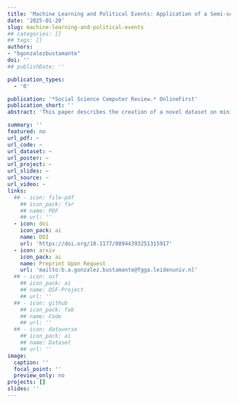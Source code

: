 ```yaml
---
title: 'Machine Learning and Political Events: Application of a Semi-supervised Approach to Produce a Dataset on Presidential Cabinets'
date: '2025-01-20'
slug: machine-learning-and-political-events
## categories: []
## tags: []
authors:
- "bgonzalezbustamante"
doi: ''
## publishDate: ''

publication_types:
  - '0'

publication: '*Social Science Computer Review.* OnlineFirst'
publication_short: ''
abstract: 'This paper describes the creation of a novel dataset on ministerial turnover and resignation calls in 12 presidential cabinets in Latin America from the mid-1970s to the early 2020s. The indicators on resignation calls and reallocations of cabinet members are entirely novel. Both constitute a relevant empirical contribution not only to the study of political dynamics in presidential systems and cabinet politics but also to public opinion and public policy topics. We focus on the creation of the dataset using optical recognition algorithms on press report archives together with machine learning models. The models permitted the training of ensemble semi-supervised classifiers over a period of almost 50 years. Subsequently, we provide a number of measurement validity checks to cross-validate the dataset by comparing it with similar existing data and an exploratory analysis.'

summary: ''
featured: no
url_pdf: ~
url_code: ~
url_dataset: ~
url_poster: ~
url_project: ~
url_slides: ~
url_source: ~
url_video: ~
links:
  ## - icon: file-pdf
    ## icon_pack: far
    ## name: PDF
    ## url: ''
  - icon: doi
    icon_pack: ai
    name: DOI
    url: 'https://doi.org/10.1177/08944393251315917'
  - icon: arxiv
    icon_pack: ai
    name: Preprint Upon Request
    url: 'mailto:b.a.gonzalez.bustamante@fgga.leidenuniv.nl'
  ## - icon: osf
    ## icon_pack: ai
    ## name: OSF-Project
    ## url: ''
  ## - icon: github
    ## icon_pack: fab
    ## name: Code
    ## url: ''
  ## - icon: dataverse
    ## icon_pack: ai
    ## name: Dataset
    ## url: ''
image:
  caption: ''
  focal_point: ''
  preview_only: no
projects: []
slides: ''
---
```

